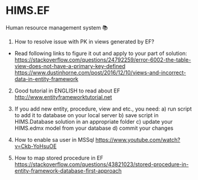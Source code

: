 # HIMS.EF 
Human resource management system  :books:

1) How to resolve issue with PK in views generated by EF? 
- Read following links to figure it out and apply to your part of solution:
https://stackoverflow.com/questions/24792259/error-6002-the-table-view-does-not-have-a-primary-key-defined
https://www.dustinhorne.com/post/2016/12/10/views-and-incorrect-data-in-entity-framework

2) Good tutorial in ENGLISH to read about EF
http://www.entityframeworktutorial.net

3) If you add new entity, procedure, view and etc., you need:
	a) run script to add it to database on your local server
	b) save script in HIMS.Database solution in an appropriate folder
	c) update your HIMS.edmx model from your database
	d) commit your changes

4) How to enable sa user in MSSql
https://www.youtube.com/watch?v=Ckb-YoHsuOE

5) How to map stored procedure in EF
https://stackoverflow.com/questions/43821023/stored-procedure-in-entity-framework-database-first-approach